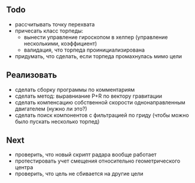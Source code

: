 ﻿

## Todo

- рассчитывать точку перехвата
- причесать класс торпеды: 
  - вынести управление гироскопом в хелпер (управление несколькими, коэффициент)
  - валидация, что торпеда проинициализирована
- придумать, что сделать, если торпеда промахнулась мимо цели

## Реализовать

- сделать сборку программы по комментариям
- сделать метод: выравниание P+R по вектору гравитации
- сделать компенсацию собственной скорости однонаправленным двигателем (нужно ли это?)
- сделать поиск компонентов с фильтрацией по гриду (чтобы можно было пускать несколько торпед)

## Next

- проверить, что новый скрипт радара вообще работает
- протестировать учет смещения относительно геометрического центра
- проверить, что цель не сбивается на другие цели

